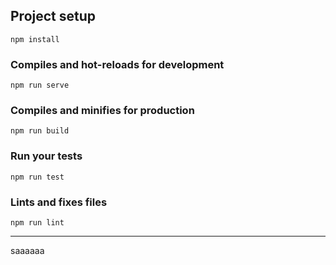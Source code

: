 

## Project setup
```
npm install
```

### Compiles and hot-reloads for development
```
npm run serve
```

### Compiles and minifies for production
```
npm run build
```

### Run your tests
```
npm run test
```

### Lints and fixes files
```
npm run lint
````

<script src="https://gist.github.com/anishghimire862/33a9877c31f5664e2867feefa5731d35.js"></script>
--------
saaaaaa
